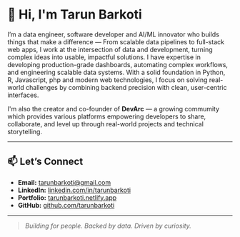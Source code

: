 # 👋 Hi, I'm Tarun Barkoti

I’m a data engineer, software developer and AI/ML innovator who builds things that make a difference — From scalable data pipelines to full-stack web apps, I work at the intersection of data and development, turning complex ideas into usable, impactful solutions. I have expertise in developing production-grade dashboards, automating complex workflows, and engineering scalable data systems. With a solid foundation in Python, R, Javascript, php and modern web technologies, I focus on solving real-world challenges by combining backend precision with clean, user-centric interfaces.

I'm also the creator and co-founder of **DevArc** — a growing commumity which provides various platforms empowering developers to share, collaborate, and level up through real-world projects and technical storytelling.

---

## 📫 Let’s Connect

- **Email:** tarunbarkoti@gmail.com  
- **LinkedIn:** [linkedin.com/in/tarunbarkoti](https://linkedin.com/in/tarunbarkoti)  
- **Portfolio:** [tarunbarkoti.netlify.app](https://tarunbarkoti.netlify.app)  
- **GitHub:** [github.com/tarunbarkoti](https://github.com/tarunbarkoti)

---

> *Building for people. Backed by data. Driven by curiosity.*
